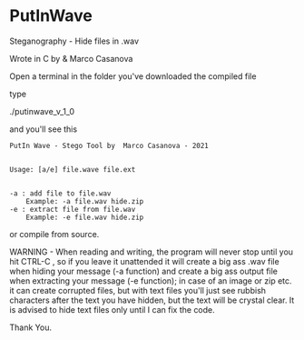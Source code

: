 # PutInWave

Steganography - Hide files in .wav 

Wrote in C by & Marco Casanova

Open a terminal in the folder you've downloaded the compiled file

type

./putinwave_v_1_0 

and you'll see this 

	PutIn Wave - Stego Tool by  Marco Casanova - 2021


	Usage: [a/e] file.wave file.ext
  
  
	-a : add file to file.wav
		Example: -a file.wav hide.zip
	-e : extract file from file.wav
		Example: -e file.wav hide.zip
    
    
or compile from source.
    
WARNING - When reading and writing, the program will never stop until you hit CTRL-C , so if you leave it unattended it will create a big ass .wav file when hiding your message (-a function) and create a big ass output file when extracting your message (-e function); in case of an image or zip etc. it can create corrupted files, but with text files you'll just see rubbish characters after the text you have hidden, but the text will be crystal clear.
    It is advised to hide text files only until I can fix the code.
    
Thank You. 
    
